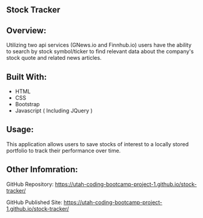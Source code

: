 ## Stock Tracker

## Overview:
Utilizing two api services (GNews.io and Finnhub.io) users have the ability to search by stock symbol/ticker to find relevant data about the company's stock quote and related news articles. 

## Built With:
* HTML
* CSS
* Bootstrap
* Javascript ( Including JQuery )

## Usage:
This application allows users to save stocks of interest to a locally stored portfolio to track their performance over time.  

## Other Infomration:
GitHub Repository: https://utah-coding-bootcamp-project-1.github.io/stock-tracker/

GitHub Published Site: https://utah-coding-bootcamp-project-1.github.io/stock-tracker/